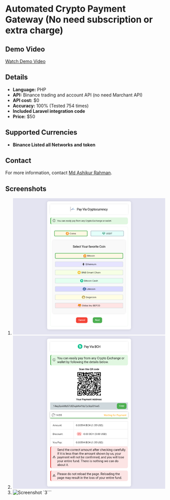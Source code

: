 # Automated Crypto Payment Gateway (No need subscription or extra charge)

## Demo Video

[Watch Demo Video](https://raw.githubusercontent.com/Tips5300/cryptopay/main/lv_0_20231024194402.mp4)

## Details

- **Language:** PHP
- **API:** Binance trading and account API (no need Marchant API)
- **API cost:** $0
- **Accuracy:** 100% (Tested 754 times)
- **Included Laravel integration code**
- **Price:** $50

## Supported Currencies

- **Binance Listed all Networks and token**

## Contact

For more information, contact [Md Ashikur Rahman](https://www.facebook.com/mdashikurrahman5300).

## Screenshots

1. ![Screenshot 1](https://raw.githubusercontent.com/Tips5300/cryptopay/main/chrome_screenshot_Oct%2024%2C%202023%207_59_39%20PM%20GMT%2B06_00.png)
2. ![Screenshot 2](https://raw.githubusercontent.com/Tips5300/cryptopay/main/chrome_screenshot_Oct%2024%2C%202023%208_00_16%20PM%20GMT%2B06_00.png)
3. ![Screenshot `3](https://raw.githubusercontent.com/Tips5300/cryptopay/main/chrome_screenshot_Oct%2024%2C%202023%208_02_00%20PM%20GMT%2B06_00.png)```
